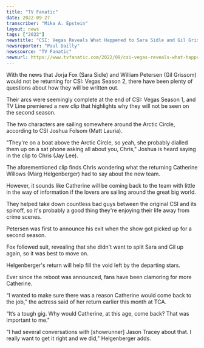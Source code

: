 ```yaml
---
title: "TV Fanatic"
date: 2022-09-27
transcriber: "Mika A. Epstein"
layout: news
tags: ["2022"]
newstitle: "CSI: Vegas Reveals What Happened to Sara Sidle and Gil Grissom"
newsreporter: "Paul Dailly"
newssource: "TV Fanatic"
newsurl: https://www.tvfanatic.com/2022/09/csi-vegas-reveals-what-happened-to-sara-sidle-and-gil-grissom/
---
```


With the news that Jorja Fox (Sara Sidle) and William Petersen (Gil Grissom) would not be returning for CSI: Vegas Season 2, there have been plenty of questions about how they will be written out.

Their arcs were seemingly complete at the end of CSI: Vegas Season 1, and TV Line premiered a new clip that highlights why they will not be seen on the second season.

The two characters are sailing somewhere around the Arctic Circle, according to CSI Joshua Folsom (Matt Lauria).

"They're on a boat above the Arctic Circle, so yeah, she probably dialled them up on a sat phone asking all about you, Chris," Joshua is heard saying in the clip to Chris (Jay Lee).

The aforementioned clip finds Chris wondering what the returning Catherine Willows (Marg Helgenberger) had to say about the new team.

However, it sounds like Catherine will be coming back to the team with little in the way of information if the lovers are sailing around the great big world.

They helped take down countless bad guys between the original CSI and its spinoff, so it's probably a good thing they're enjoying their life away from crime scenes.

Petersen was first to announce his exit when the show got picked up for a second season.

Fox followed suit, revealing that she didn't want to split Sara and Gil up again, so it was best to move on.

Helgenberger's return will help fill the void left by the departing stars.

Ever since the reboot was announced, fans have been clamoring for more Catherine.

“I wanted to make sure there was a reason Catherine would come back to the job,” the actress said of her return earlier this month at TCA.

“It’s a tough gig. Why would Catherine, at this age, come back? That was important to me."

"I had several conversations with [showrunner] Jason Tracey about that. I really want to get it right and we did," Helgenberger adds.
